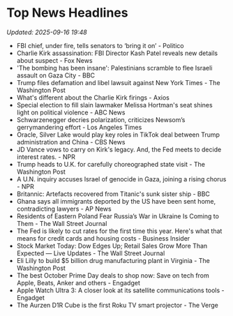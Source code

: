 # Top News Headlines

_Updated: 2025-09-16 19:48_

- FBI chief, under fire, tells senators to ‘bring it on’ - Politico
- Charlie Kirk assassination: FBI Director Kash Patel reveals new details about suspect - Fox News
- 'The bombing has been insane': Palestinians scramble to flee Israeli assault on Gaza City - BBC
- Trump files defamation and libel lawsuit against New York Times - The Washington Post
- What's different about the Charlie Kirk firings - Axios
- Special election to fill slain lawmaker Melissa Hortman's seat shines light on political violence - ABC News
- Schwarzenegger decries polarization, criticizes Newsom’s gerrymandering effort - Los Angeles Times
- Oracle, Silver Lake would play key roles in TikTok deal between Trump administration and China - CBS News
- JD Vance vows to carry on Kirk's legacy. And, the Fed meets to decide interest rates. - NPR
- Trump heads to U.K. for carefully choreographed state visit - The Washington Post
- A U.N. inquiry accuses Israel of genocide in Gaza, joining a rising chorus - NPR
- Britannic: Artefacts recovered from Titanic's sunk sister ship - BBC
- Ghana says all immigrants deported by the US have been sent home, contradicting lawyers - AP News
- Residents of Eastern Poland Fear Russia’s War in Ukraine Is Coming to Them - The Wall Street Journal
- The Fed is likely to cut rates for the first time this year. Here's what that means for credit cards and housing costs - Business Insider
- Stock Market Today: Dow Edges Up; Retail Sales Grow More Than Expected — Live Updates - The Wall Street Journal
- Eli Lilly to build $5 billion drug manufacturing plant in Virginia - The Washington Post
- The best October Prime Day deals to shop now: Save on tech from Apple, Beats, Anker and others - Engadget
- Apple Watch Ultra 3: A closer look at its satellite communications tools - Engadget
- The Aurzen D1R Cube is the first Roku TV smart projector - The Verge